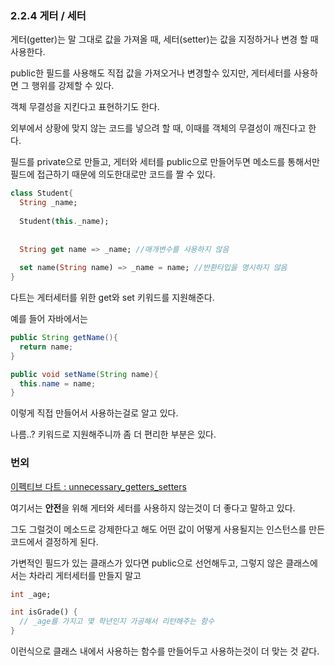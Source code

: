 ### 2.2.4 게터 / 세터

게터(getter)는 말 그대로 값을 가져올 때, 세터(setter)는 값을 지정하거나 변경 할 때 사용한다.

public한 필드를 사용해도 직접 값을 가져오거나 변경할수 있지만, 게터세터를 사용하면 그 행위를 강제할 수 있다.

객체 무결성을 지킨다고 표현하기도 한다.

외부에서 상황에 맞지 않는 코드를 넣으려 할 때, 이때를 객체의 무결성이 깨진다고 한다.

필드를 private으로 만들고, 게터와 세터를 public으로 만들어두면 메소드를 통해서만 필드에 접근하기 때문에 의도한대로만 코드를 짤 수 있다.

```dart
class Student{
  String _name;
  
  Student(this._name);
  
 
  String get name => _name; //매개변수를 사용하지 않음
  
  set name(String name) => _name = name; //반환타입을 명시하지 않음
}
```

다트는 게터세터를 위한 get와 set 키워드를 지원해준다.

예를 들어 자바에서는	

```java
public String getName(){
  return name;
}

public void setName(String name){
  this.name = name;
}
```

이렇게 직접 만들어서 사용하는걸로 알고 있다.

나름..? 키워드로 지원해주니까 좀 더 편리한 부분은 있다.



### 번외

<a href="https://dart.dev/tools/linter-rules/unnecessary_getters_setters">이펙티브 다트 : unnecessary_getters_setters</a>

여기서는 **안전**을 위해 게터와 세터를 사용하지 않는것이 더 좋다고 말하고 있다.

그도 그럴것이 메소드로 강제한다고 해도 어떤 값이 어떻게 사용될지는 인스턴스를 만든 코드에서 결정하게 된다.

가변적인 필드가 있는 클래스가 있다면 public으로 선언해두고, 그렇지 않은 클래스에서는 차라리 게터세터를 만들지 말고

```dart
int _age;

int isGrade() {
  // _age를 가지고 몇 학년인지 가공해서 리턴해주는 함수
}
```

이런식으로 클래스 내에서 사용하는 함수를 만들어두고 사용하는것이 더 맞는 것 같다.